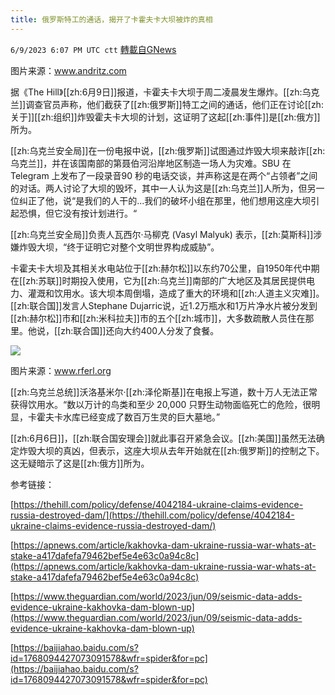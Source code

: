 ```yaml
---
title: 俄罗斯特工的通话，揭开了卡霍夫卡大坝被炸的真相
---
```

`6/9/2023 6:07 PM UTC ctt` [轉載自GNews](https://gnews.org/articles/1372411)

图片来源：www.andritz.com

据《The Hill》[[zh:6月9日]]报道，卡霍夫卡大坝于周二凌晨发生爆炸。[[zh:乌克兰]]调查官员声称，他们截获了[[zh:俄罗斯]]特工之间的通话，他们正在讨论[[zh:关于]][[zh:组织]]炸毁霍夫卡大坝的计划，这证明了这起[[zh:事件]]是[[zh:俄方]]所为。

[[zh:乌克兰安全局]]在一份电报中说，[[zh:俄罗斯]]试图通过炸毁大坝来敲诈[[zh:乌克兰]]，并在该国南部的第聂伯河沿岸地区制造一场人为灾难。SBU 在 Telegram 上发布了一段录音90 秒的电话交谈，并声称这是在两个“占领者”之间的对话。两人讨论了大坝的毁坏，其中一人认为这是[[zh:乌克兰]]人所为，但另一位纠正了他，说“是我们的人干的...我们的破坏小组在那里，他们想用这座大坝引起恐惧，但它没有按计划进行。“

[[zh:乌克兰安全局]]负责人瓦西尔·马柳克 (Vasyl Malyuk) 表示，[[zh:莫斯科]]涉嫌炸毁大坝，“终于证明它对整个文明世界构成威胁”。

卡霍夫卡大坝及其相关水电站位于[[zh:赫尔松]]以东约70公里，自1950年代中期在[[zh:苏联]]时期投入使用，它为[[zh:乌克兰]]南部的广大地区及其居民提供电力、灌溉和饮用水。该大坝本周倒塌，造成了重大的环境和[[zh:人道主义灾难]]。[[zh:联合国]]发言人Stephane Dujarric说，近1.2万瓶水和1万片净水片被分发到[[zh:赫尔松]]市和[[zh:米科拉夫]]市的五个[[zh:城市]]，大多数疏散人员住在那里。他说，[[zh:联合国]]还向大约400人分发了食餐。


![](https://ipfs.gnews.org/ipfs/QmaykpSnz37HSdwGZ6p2HpmgQTKS2QEanpEXtd2UdicEZx?filename=11111.jpg)


图片来源：www.rferl.org

[[zh:乌克兰总统]]沃洛基米尔·[[zh:泽伦斯基]]在电报上写道，数十万人无法正常获得饮用水。“数以万计的鸟类和至少 20,000 只野生动物面临死亡的危险，很明显，卡霍夫卡水库已经变成了数百万生灵的巨大墓地。”

[[zh:6月6日]]，[[zh:联合国安理会]]就此事召开紧急会议。[[zh:美国]]虽然无法确定炸毁大坝的真凶，但表示，这座大坝从去年开始就在[[zh:俄罗斯]]的控制之下。这无疑暗示了这是[[zh:俄方]]所为。



参考链接：



[https://thehill.com/policy/defense/4042184-ukraine-claims-evidence-russia-destroyed-dam/](https://thehill.com/policy/defense/4042184-ukraine-claims-evidence-russia-destroyed-dam/)

  
  

[https://apnews.com/article/kakhovka-dam-ukraine-russia-war-whats-at-stake-a417dafefa79462bef5e4e63c0a94c8c](https://apnews.com/article/kakhovka-dam-ukraine-russia-war-whats-at-stake-a417dafefa79462bef5e4e63c0a94c8c)

  
  

[https://www.theguardian.com/world/2023/jun/09/seismic-data-adds-evidence-ukraine-kakhovka-dam-blown-up](https://www.theguardian.com/world/2023/jun/09/seismic-data-adds-evidence-ukraine-kakhovka-dam-blown-up)

  
  

[https://baijiahao.baidu.com/s?id=1768094427073091578&wfr=spider&for=pc](https://baijiahao.baidu.com/s?id=1768094427073091578&wfr=spider&for=pc)

  
  

